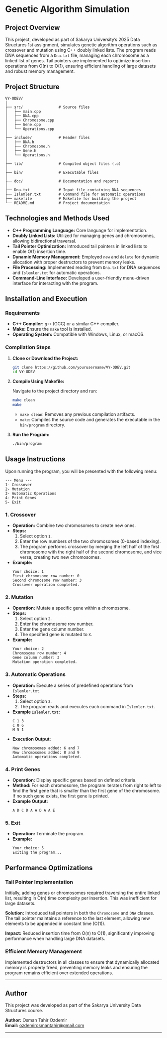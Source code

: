
# Genetic Algorithm Simulation

## **Project Overview**

This project, developed as part of Sakarya University’s 2025 Data Structures 1st assignment, simulates genetic algorithm operations such as crossover and mutation using C++ doubly linked lists. The program reads DNA sequences from a `Dna.txt` file, managing each chromosome as a linked list of genes. Tail pointers are implemented to optimize insertion operations from O(n) to O(1), ensuring efficient handling of large datasets and robust memory management.

## **Project Structure**

```
VY-ODEV/
│
├── src/                # Source files
│   ├── main.cpp
│   ├── DNA.cpp
│   ├── Chromosome.cpp
│   ├── Gene.cpp
│   └── Operations.cpp
│
├── include/            # Header files
│   ├── DNA.h
│   ├── Chromosome.h
│   ├── Gene.h
│   └── Operations.h
│
├── lib/                # Compiled object files (.o)
│
├── bin/                # Executable files
│
├── doc/                # Documentation and reports
│
├── Dna.txt             # Input file containing DNA sequences
├── Islemler.txt        # Command file for automatic operations
├── makefile            # Makefile for building the project
└── README.md           # Project documentation
```

## **Technologies and Methods Used**

- **C++ Programming Language:** Core language for implementation.
- **Doubly Linked Lists:** Utilized for managing genes and chromosomes, allowing bidirectional traversal.
- **Tail Pointer Optimization:** Introduced tail pointers in linked lists to enable O(1) insertion time.
- **Dynamic Memory Management:** Employed `new` and `delete` for dynamic allocation with proper destructors to prevent memory leaks.
- **File Processing:** Implemented reading from `Dna.txt` for DNA sequences and `Islemler.txt` for automatic operations.
- **Command-Line Interface:** Developed a user-friendly menu-driven interface for interacting with the program.

## **Installation and Execution**

### **Requirements**

- **C++ Compiler:** `g++` (GCC) or a similar C++ compiler.
- **Make:** Ensure the `make` tool is installed.
- **Operating System:** Compatible with Windows, Linux, or macOS.

### **Compilation Steps**

1. **Clone or Download the Project:**

   ```bash
   git clone https://github.com/yourusername/VY-ODEV.git
   cd VY-ODEV
   ```

2. **Compile Using Makefile:**

   Navigate to the project directory and run:

   ```bash
   make clean
   make
   ```

   - `make clean`: Removes any previous compilation artifacts.
   - `make`: Compiles the source code and generates the executable in the `bin/program` directory.

3. **Run the Program:**

   ```bash
   ./bin/program
   ```

## **Usage Instructions**

Upon running the program, you will be presented with the following menu:

```
--- Menu ---
1- Crossover
2- Mutation
3- Automatic Operations
4- Print Genes
5- Exit
```

### **1. Crossover**

- **Operation:** Combine two chromosomes to create new ones.
- **Steps:**
  1. Select option `1`.
  2. Enter the row numbers of the two chromosomes (0-based indexing).
  3. The program performs crossover by merging the left half of the first chromosome with the right half of the second chromosome, and vice versa, creating two new chromosomes.
- **Example:**
  ```
  Your choice: 1
  First chromosome row number: 0
  Second chromosome row number: 3
  Crossover operation completed.
  ```

### **2. Mutation**

- **Operation:** Mutate a specific gene within a chromosome.
- **Steps:**
  1. Select option `2`.
  2. Enter the chromosome row number.
  3. Enter the gene column number.
  4. The specified gene is mutated to `X`.
- **Example:**
  ```
  Your choice: 2
  Chromosome row number: 4
  Gene column number: 3
  Mutation operation completed.
  ```

### **3. Automatic Operations**

- **Operation:** Execute a series of predefined operations from `Islemler.txt`.
- **Steps:**
  1. Select option `3`.
  2. The program reads and executes each command in `Islemler.txt`.
- **Example `Islemler.txt`:**
  ```
  C 1 3
  C 0 6
  M 5 1
  ```
- **Execution Output:**
  ```
  New chromosomes added: 6 and 7
  New chromosomes added: 8 and 9
  Automatic operations completed.
  ```

### **4. Print Genes**

- **Operation:** Display specific genes based on defined criteria.
- **Method:** For each chromosome, the program iterates from right to left to find the first gene that is smaller than the first gene of the chromosome. If no such gene exists, the first gene is printed.
- **Example Output:**
  ```
  A D C D A A D A A E
  ```

### **5. Exit**

- **Operation:** Terminate the program.
- **Example:**
  ```
  Your choice: 5
  Exiting the program...
  ```

## **Performance Optimizations**

### **Tail Pointer Implementation**

Initially, adding genes or chromosomes required traversing the entire linked list, resulting in O(n) time complexity per insertion. This was inefficient for large datasets.

**Solution:** Introduced tail pointers in both the `Chromosome` and `DNA` classes. The tail pointer maintains a reference to the last element, allowing new elements to be appended in constant time (O(1)).

**Impact:** Reduced insertion time from O(n) to O(1), significantly improving performance when handling large DNA datasets.

### **Efficient Memory Management**

Implemented destructors in all classes to ensure that dynamically allocated memory is properly freed, preventing memory leaks and ensuring the program remains efficient over extended operations.

---

## **Author**

This project was developed as part of the Sakarya University Data Structures course.

**Author:** Osman Tahir Ozdemir  
**Email:** ozdemirosmantahir@gmail.com

---

